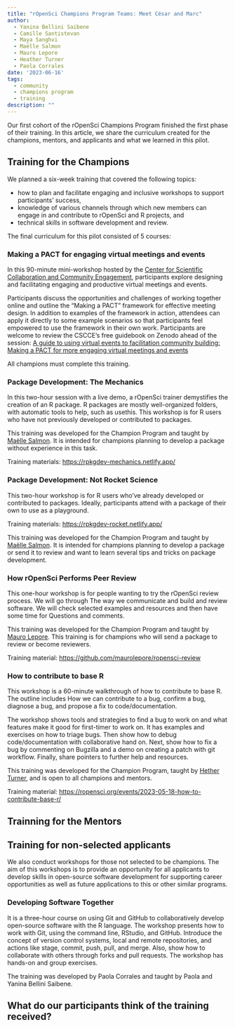 ```yaml
---
title: "rOpenSci Champions Program Teams: Meet César and Marc"
author:
  - Yanina Bellini Saibene
  - Camille Santistevan
  - Maya Sanghvi
  - Maëlle Salmon
  - Mauro Lepore
  - Heather Turner
  - Paola Corrales
date: '2023-06-16'
tags:
  - community
  - champions program
  - training
description: ""
---
```


Our first cohort of the rOpenSci Champions Program finished the first phase of their training. In this article, we share the curriculum created for the champions, mentors, and applicants
and what we learned in this pilot.

## Training for the Champions

We planned a six-week training that covered the following topics:

* how to plan and facilitate engaging and inclusive workshops to support participants’ success,
* knowledge of various channels through which new members can engage in and contribute to rOpenSci and R projects, and
* technical skills in software development and review.

The final curriculum for this pilot consisted of 5 courses:

### Making a PACT for engaging virtual meetings and events

In this 90-minute mini-workshop hosted by the [Center for Scientific Collaboration and Community Engagement](https://www.cscce.org/),
participants explore designing and facilitating engaging and productive virtual meetings and events.

Participants discuss the opportunities and challenges of working together online and outline the “Making a PACT” framework for effective meeting design. In addition to examples of the framework in action, attendees can apply it directly to some example scenarios so that participants feel empowered to use the framework in their own work.
Participants are welcome to review the CSCCE’s free guidebook on Zenodo ahead of the session: [A guide to using virtual events to facilitation community building: Making a PACT for more engaging virtual meetings and events](https://zenodo.org/record/4987666#.Y-1Y4nbMK5c)

All champions must complete this training.

### Package Development: The Mechanics

In this two-hour session with a live demo, a rOpenSci trainer demystifies the creation of an R package. R packages are mostly well-organized folders, with automatic tools to help, such as usethis. This workshop is for R users who have not previously developed or contributed to packages.

This training was developed for the Champion Program and taught by [Maëlle Salmon](/author/maëlle-salmon/).  It is intended for champions planning to develop a package without experience in this task.

Training materials: https://rpkgdev-mechanics.netlify.app/


### Package Development: Not Rocket Science

This two-hour workshop is for R users who’ve already developed or contributed to packages.
Ideally, participants attend with a package of their own to use as a playground.

Training materials: https://rpkgdev-rocket.netlify.app/

This training was developed for the Champion Program and taught by [Maëlle Salmon](/author/maëlle-salmon/).  It is intended for champions planning to develop a package or send it to review and want to learn several tips and tricks on package development.

### How rOpenSci Performs Peer Review

This one-hour workshop is for people wanting to try the rOpenSci review process. We will go through The way we communicate and build and review software. We will check selected examples and resources and then have some time for Questions and comments.

This training was developed for the Champion Program and taught by [Mauro Lepore](/author/mauro-lepore/). This training is for champions who will send a package to review or become reviewers.

Training material: https://github.com/maurolepore/ropensci-review


### How to contribute to base R

This workshop is a 60-minute walkthrough of how to contribute to base R. The outline includes How we can contribute to a bug, confirm a bug, diagnose a bug, and propose a fix to code/documentation.  

The workshop shows tools and strategies to find a bug to work on and what features make it good for first-timer to work on. It has examples and exercises on how to triage bugs.  Then show how to debug code/documentation with collaborative hand on. Next, show how to fix a bug by commenting on Bugzilla and a demo on creating a patch with git workflow. Finally, share pointers to further help and resources.

This training was developed for the Champion Program, taught by [Hether Turner](/author/heather-turner/), and is open to all champions and mentors.

Training material: https://ropensci.org/events/2023-05-18-how-to-contribute-base-r/ 

## Trainning for the Mentors

## Training for non-selected applicants

We also conduct workshops for those not selected to be champions. The aim of this workshops is to provide an opportunity for all applicants to develop skills in open-source software development for supporting career opportunities as well as future applications to this or other similar programs.

### Developing Software Together  

It is a three-hour course on using Git and GitHub to collaboratively develop open-source software with the R language. The workshop presents how to work with Git, using the command line, RStudio, and GitHub. Introduce the concept of version control systems, local and remote repositories, and actions like stage, commit, push, pull, and merge.  Also, show how to collaborate with others through forks and pull requests. The workshop has hands-on and group exercises.

The training was developed by Paola Corrales and taught by Paola and Yanina Bellini Saibene. 


## What do our participants think of the training received?


